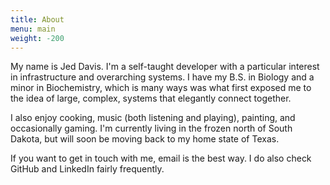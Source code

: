 ```yaml
---
title: About
menu: main
weight: -200
---
```

My name is Jed Davis.  I'm a self-taught developer with a particular interest in infrastructure and overarching systems.
I have my B.S. in Biology and a minor in Biochemistry, which is many ways was what first exposed me to the idea of large,
complex, systems that elegantly connect together.

I also enjoy cooking, music (both listening and playing), painting, and occasionally gaming.  I'm currently living in the
frozen north of South Dakota, but will soon be moving back to my home state of Texas.

If you want to get in touch with me, email is the best way.  I do also check GitHub and LinkedIn fairly frequently.